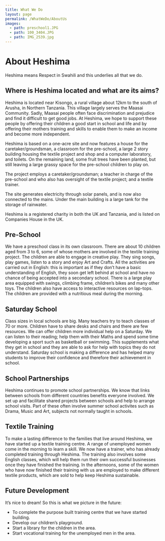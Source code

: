 ```yaml
---
title: What We Do
layout: page
permalink: /WhatWeDo/AboutUs
images:
  - path: preschool1.JPG
  - path: 100_3404.JPG
  - path: IMG_2539.jpg
---
```


# About Heshima

Heshima means Respect in Swahili and this underlies all that we do.

## Where is Heshima located and what are its aims?

Heshima is located near Kisongo, a rural village about 12km to the south of Arusha,
in Northern Tanzania. This village largely serves the Maasai Community. Sadly,
Maasai people often face discrimination and prejudice and find it difficult to get good
jobs. At Heshima, we hope to support these people by offering their children a good
start in school and life and by offering their mothers training and skills to enable them
to make an income and become more independent.

Heshima is based on a one-acre site and now features a house for the
caretaker/groundsman, a classroom for the pre-school, a large 2 story building
housing the textile project and shop and a computer laboratory, and toilets. On the
remaining land, some fruit trees have been planted, but still leaving a large grassy
space for the pre-school children to play on.

The project employs a caretaker/groundsman; a teacher in charge of the pre-school
and who also has oversight of the textile project; and a textile trainer.

The site generates electricity through solar panels, and is now also connected to the
mains. Under the main building is a large tank for the storage of rainwater.

Heshima is a registered charity in both the UK and Tanzania, and is listed on
Companies House in the UK.

## Pre-School

We have a preschool class in its own classroom. There are about 10 children aged
from 3 to 6, some of whose mothers are involved in the textile training project. The
children are able to engage in creative play. They sing songs, play games, listen to a
story and enjoy Art and Crafts. All the activities are carried out in English: this is
important as if they don’t have a basic understanding of English, they soon get left
behind at school and have no chance of being accepted into a secondary school.
There is a large play area equipped with swings, climbing frame, children’s bikes and
many other toys. The children also have access to interactive resources on lap-tops.
The children are provided with a nutritious meal during the morning.

## Saturday School

Class sizes in local schools are big. Many teachers try to teach classes of 70
or more. Children have to share desks and chairs and there are few resources. We
can offer children more individual help on a Saturday. We can listen to their
reading; help them with their Maths and spend some time developing a sport such
as basketball or swimming. This supplements what they get in school and they are
able to ask for help with topics they do not understand. Saturday school is
making a difference and has helped many students to improve their confidence and
therefore their achievement in school.

## School Partnerships

Heshima continues to promote school partnerships. We know that links between
schools from different countries benefits everyone involved. We set up and
facilitate shared projects between schools and help to arrange school visits.
Part of these often involve summer school activites such as Drama, Music and
Art, subjects not normally taught in schools.

## Textile Training

To make a lasting difference to the families that live around Heshima, we have
started up a textile training centre. A range of unemployed women come in the
morning to learn a skill. We now have a trainer, who has already completed
training through Heshima. The training also involves some English classes, which
will help them run their own successful businesses once they have finished the
traiining. In the afternoons, some of the women who have now finished their
training with us are employed to make different textile products, which are sold
to help keep Heshima sustainable.

## Future Development

It’s nice to dream! So this is what we picture in the future:

- To complete the purpose built training centre that we have started building.
- Develop our children’s playground.
- Start a library for the children in the area.
- Start vocational training for the unemployed men in the area.
